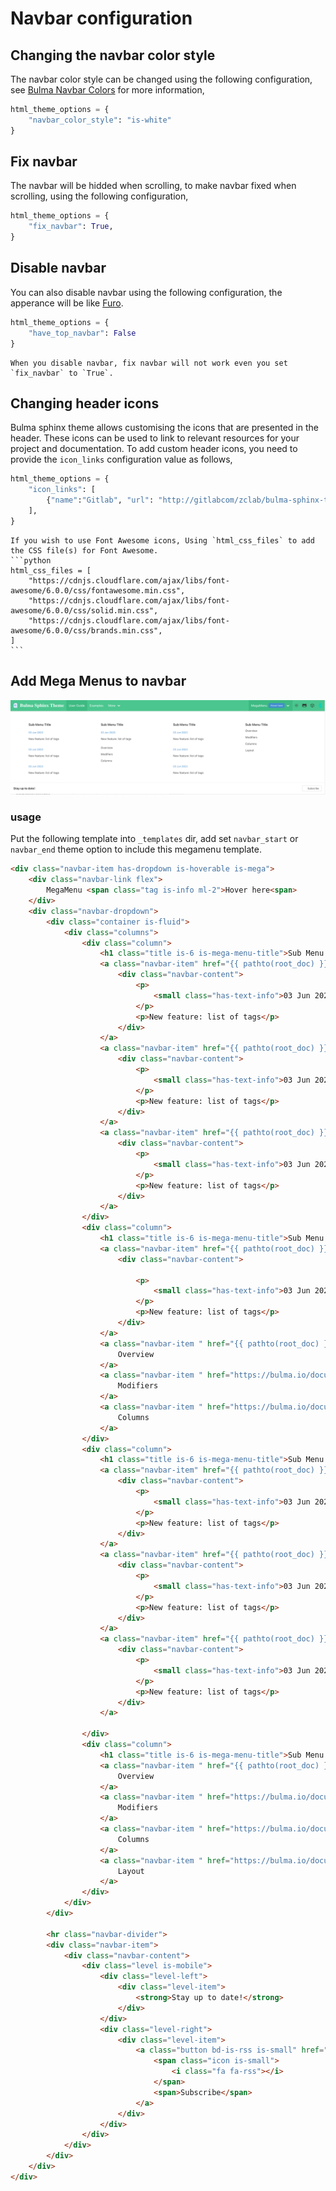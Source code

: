 # Navbar configuration

## Changing the navbar color style

The navbar color style can be changed using the following configuration, see [Bulma Navbar Colors](https://bulma.io/documentation/components/navbar/#colors) for more information,

```python
html_theme_options = {
    "navbar_color_style": "is-white"
}
```

## Fix navbar

The navbar will be hidded when scrolling, to make navbar fixed when scrolling, using the following configuration,

```python
html_theme_options = {
    "fix_navbar": True,
}
```

## Disable navbar

You can also disable navbar using the following configuration, the apperance will be like [Furo](https://pradyunsg.me/furo/quickstart/).

```python
html_theme_options = {
    "have_top_navbar": False
}
```

```{note}
When you disable navbar, fix navbar will not work even you set `fix_navbar` to `True`.
```

## Changing header icons

Bulma sphinx theme allows customising the icons that are presented in the header. These icons can be used to link to relevant resources for your project and documentation. To add custom header icons, you need to provide the `icon_links` configuration value as follows,

```python
html_theme_options = {
    "icon_links": [
        {"name":"Gitlab", "url": "http://gitlabcom/zclab/bulma-sphinx-theme", "fontawesome":"fa-brands fa-lg fa-gitlab"},
    ],
}
```

````{note}
If you wish to use Font Awesome icons, Using `html_css_files` to add the CSS file(s) for Font Awesome.
```python
html_css_files = [
    "https://cdnjs.cloudflare.com/ajax/libs/font-awesome/6.0.0/css/fontawesome.min.css",
    "https://cdnjs.cloudflare.com/ajax/libs/font-awesome/6.0.0/css/solid.min.css",
    "https://cdnjs.cloudflare.com/ajax/libs/font-awesome/6.0.0/css/brands.min.css",
]
```
````

## Add Mega Menus to navbar

![](../_static/megamenus.png)

### usage

Put the following template into `_templates` dir, add set `navbar_start` or `navbar_end` theme option to include this megamenu template.

```html
<div class="navbar-item has-dropdown is-hoverable is-mega">
    <div class="navbar-link flex">
        MegaMenu <span class="tag is-info ml-2">Hover here<span>
    </div>
    <div class="navbar-dropdown">
        <div class="container is-fluid">
            <div class="columns">
                <div class="column">
                    <h1 class="title is-6 is-mega-menu-title">Sub Menu Title</h1>
                    <a class="navbar-item" href="{{ pathto(root_doc) }}">
                        <div class="navbar-content">
                            <p>
                                <small class="has-text-info">03 Jun 2023</small>
                            </p>
                            <p>New feature: list of tags</p>
                        </div>
                    </a>
                    <a class="navbar-item" href="{{ pathto(root_doc) }}">
                        <div class="navbar-content">
                            <p>
                                <small class="has-text-info">03 Jun 2023</small>
                            </p>
                            <p>New feature: list of tags</p>
                        </div>
                    </a>
                    <a class="navbar-item" href="{{ pathto(root_doc) }}">
                        <div class="navbar-content">
                            <p>
                                <small class="has-text-info">03 Jun 2023</small>
                            </p>
                            <p>New feature: list of tags</p>
                        </div>
                    </a>
                </div>
                <div class="column">
                    <h1 class="title is-6 is-mega-menu-title">Sub Menu Title</h1>
                    <a class="navbar-item" href="{{ pathto(root_doc) }}">
                        <div class="navbar-content">

                            <p>
                                <small class="has-text-info">03 Jun 2023</small>
                            </p>
                            <p>New feature: list of tags</p>
                        </div>
                    </a>
                    <a class="navbar-item " href="{{ pathto(root_doc) }}">
                        Overview
                    </a>
                    <a class="navbar-item " href="https://bulma.io/documentation/modifiers/syntax/">
                        Modifiers
                    </a>
                    <a class="navbar-item " href="https://bulma.io/documentation/columns/basics/">
                        Columns
                    </a>
                </div>
                <div class="column">
                    <h1 class="title is-6 is-mega-menu-title">Sub Menu Title</h1>
                    <a class="navbar-item" href="{{ pathto(root_doc) }}">
                        <div class="navbar-content">
                            <p>
                                <small class="has-text-info">03 Jun 2023</small>
                            </p>
                            <p>New feature: list of tags</p>
                        </div>
                    </a>
                    <a class="navbar-item" href="{{ pathto(root_doc) }}">
                        <div class="navbar-content">
                            <p>
                                <small class="has-text-info">03 Jun 2023</small>
                            </p>
                            <p>New feature: list of tags</p>
                        </div>
                    </a>
                    <a class="navbar-item" href="{{ pathto(root_doc) }}">
                        <div class="navbar-content">
                            <p>
                                <small class="has-text-info">03 Jun 2023</small>
                            </p>
                            <p>New feature: list of tags</p>
                        </div>
                    </a>

                </div>
                <div class="column">
                    <h1 class="title is-6 is-mega-menu-title">Sub Menu Title</h1>
                    <a class="navbar-item " href="{{ pathto(root_doc) }}">
                        Overview
                    </a>
                    <a class="navbar-item " href="https://bulma.io/documentation/modifiers/syntax/">
                        Modifiers
                    </a>
                    <a class="navbar-item " href="https://bulma.io/documentation/columns/basics/">
                        Columns
                    </a>
                    <a class="navbar-item " href="https://bulma.io/documentation/layout/container/">
                        Layout
                    </a>
                </div>
            </div>
        </div>

        <hr class="navbar-divider">
        <div class="navbar-item">
            <div class="navbar-content">
                <div class="level is-mobile">
                    <div class="level-left">
                        <div class="level-item">
                            <strong>Stay up to date!</strong>
                        </div>
                    </div>
                    <div class="level-right">
                        <div class="level-item">
                            <a class="button bd-is-rss is-small" href="https://bulma.io/atom.xml">
                                <span class="icon is-small">
                                    <i class="fa fa-rss"></i>
                                </span>
                                <span>Subscribe</span>
                            </a>
                        </div>
                    </div>
                </div>
            </div>
        </div>
    </div>
</div>

```
